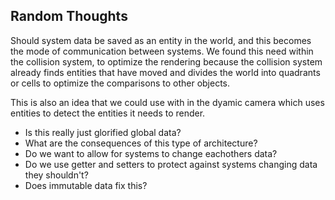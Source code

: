 ## Random Thoughts

Should system data be saved as an entity in the world, and this becomes the mode of communication between systems.
We found this need within the collision system, to optimize the rendering because the collision system already finds
entities that have moved and divides the world into quadrants or cells to optimize the comparisons to other objects. 

This is also an idea that we could use with in the dyamic camera which uses entities to detect the entities it needs to render. 

* Is this really just glorified global data? 
* What are the consequences of this type of architecture?
* Do we want to allow for systems to change eachothers data?
* Do we use getter and setters to protect against systems changing data they shouldn't?
* Does immutable data fix this?